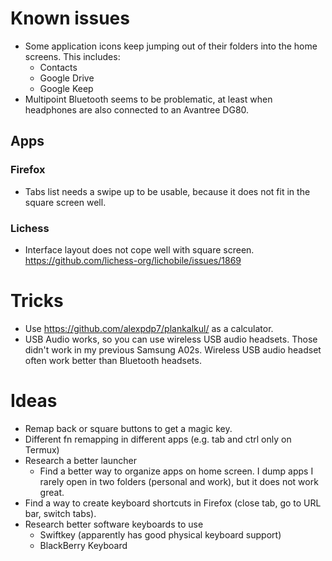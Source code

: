 # Known issues

* Some application icons keep jumping out of their folders into the home screens.
  This includes:
  * Contacts
  * Google Drive
  * Google Keep
* Multipoint Bluetooth seems to be problematic, at least when headphones are also connected to an Avantree DG80.

## Apps

### Firefox

* Tabs list needs a swipe up to be usable, because it does not fit in the square screen well.

### Lichess

* Interface layout does not cope well with square screen.
  https://github.com/lichess-org/lichobile/issues/1869

# Tricks

* Use https://github.com/alexpdp7/plankalkul/ as a calculator.
* USB Audio works, so you can use wireless USB audio headsets.
  Those didn't work in my previous Samsung A02s.
  Wireless USB audio headset often work better than Bluetooth headsets.

# Ideas

* Remap back or square buttons to get a magic key.
* Different fn remapping in different apps (e.g. tab and ctrl only on Termux)
* Research a better launcher
  * Find a better way to organize apps on home screen.
    I dump apps I rarely open in two folders (personal and work), but it does not work great.
* Find a way to create keyboard shortcuts in Firefox (close tab, go to URL bar, switch tabs).
* Research better software keyboards to use
  * Swiftkey (apparently has good physical keyboard support)
  * BlackBerry Keyboard
